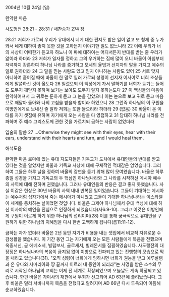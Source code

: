2004년 10월 24일 (일)

완악한 마음



사도행전 28:21 - 28:31 / 새찬송가 274 장


28:21 저희가 가로되 우리가 유대에서 네게 대한 편지도 받은 일이 없고 또 형제 중 누가 와서 네게 대하여 좋지 못한 것을 고하든지 이야기한 일도 없느니라 22 이에 우리가 너의 사상이 어떠한가 듣고자 하노니 이 파에 대하여는 어디서든지 반대를 받는 줄 우리가 앎이라 하더라 23 저희가 일자를 정하고 그의 우거하는 집에 많이 오니 바울이 아침부터 저녁까지 강론하여 하나님 나라를 증거하고 모세의 율법과 선지자의 말을 가지고 예수의 일로 권하더라 24 그 말을 믿는 사람도 있고 믿지 아니하는 사람도 있어 25 서로 맞지 아니하여 흩어질 때에 바울이 한 말로 일러 가로되 성령이 선지자 이사야로 너희 조상들에게 말씀하신 것이 옳도다 26 일렀으되 이 백성에게 가서 말하기를 너희가 듣기는 들어도 도무지 깨닫지 못하며 보기는 보아도 도무지 알지 못하는도다 27 이 백성들의 마음이 완악하여져서 그 귀로는 둔하게 듣고 그 눈을 감았으니 이는 눈으로 보고 귀로 듣고 마음으로 깨달아 돌아와 나의 고침을 받을까 함이라 하였으니 28 그런즉 하나님의 이 구원을 이방인에게로 보내신 줄 알라 저희는 또한 들으리라 하더라 29 (없음) 30 바울이 온 이태를 자기 셋집에 유하며 자기에게 오는 사람을 다 영접하고 31 담대히 하나님 나라를 전파하며 주 예수 그리스도께 관한 것을 가르치되 금하는 사람이 없었더라

입술의 말씀
27 …Otherwise they might see with their eyes, hear with their ears, understand with their hearts and turn, and I would heal them.

해석도움





완악한 마음
로마에 있는 유대 지도자들은 기독교가 도처에서 유대인들의 반대를 받고 있다는 것을 알았지만 바울과 기독교 사상에 대해 구체적인 적대감은 없었습니다. 그리하여 그들은 하루 날을 정하여 바울의 강연을 듣기 위해 많이 모여왔습니다. 바울은 하루 종일 성경을 가지고 기독교의 두 핵심인 하나님나라와 그 나라를 시작하신 메시아 예수의 사역에 대해 전하며 권했습니다. 그러나 유대인들의 반응은 결코 좋지 못했습니다. 사실 이같은 현상은 30년 바울의 사역 내내 반복된 일이었습니다. 그들이 기대하는 메시아는 예수처럼 십자가에서 죽는 메시아가 아니었고 그들이 기대한 하나님나라는 이스라엘이 세계를 통치하는 날이었던 것입니다. 바울은 그제야 하나님께서 유대 백성에 대해 하신 이사야의 예언을 진심으로 인정하게 되었습니다(사6:9-10). 그리고 이것은 이방인에게 구원이 이르게 하기 위한 하나님의 섭리이며(28) 이를 통해 궁극적으로 유대인을 구원하기 위한 하나님의 지혜임을 다시 한번 고백하게 됩니다(롬11:11-12).

금하는 자가 없더라
바울은 2년 동안 자기가 비용을 내는 셋집에서 비교적 자유로운 수감생활을 했습니다. 이 기간 동안 그는 자기에게 오는 모든 사람들에게 복음을 전했으며 옥중서신, 곧 에베소서, 빌립보서, 골로새서, 빌레몬서를 집필하였습니다. 사도행전의 대장정은 하나님나라의 복음이 금지됨 없이 이방으로 전파되고 있는 진행형의 모습으로 막을 내리고 있습니다(31). "오직 성령이 너희에게 임하시면 너희가 권능을 받고 예루살렘과 온 유다와 사마리아와 땅 끝까지 이르러 내 증인이 되리라"는 사명을 받은 소수의 무리로 시작된 하나님의 교회는 이제 전 세계로 확장되었으며 오늘날도 계속 확장되고 있습니다. 한편 바울은 가이사의 재판에서 무죄가 선고되어 AD 63년에 풀려났습니다. 그 후 바울은 멀리 서바나까지 복음을 전했다고 알려지며 AD 66년 다시 투옥되어 이듬해 순교하였습니다.